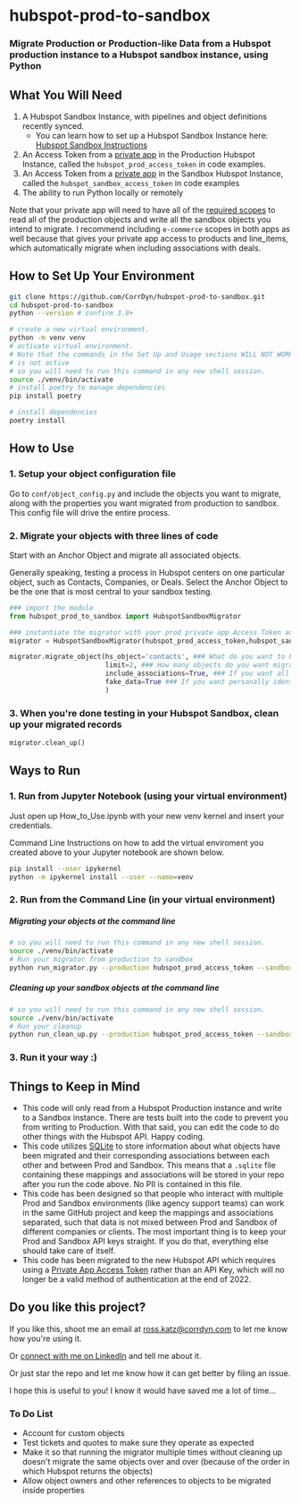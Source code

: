 # hubspot-prod-to-sandbox

### Migrate Production or Production-like Data from a Hubspot production instance to a Hubspot sandbox instance, using Python

## What You Will Need

1. A Hubspot Sandbox Instance, with pipelines and object definitions recently synced.
   - You can learn how to set up a Hubspot Sandbox Instance here: [Hubspot Sandbox Instructions](https://knowledge.hubspot.com/account/set-up-a-hubspot-sandbox-account) 
2. An Access Token from a [private app](https://developers.hubspot.com/docs/api/private-apps) in the Production Hubspot Instance, called the `hubspot_prod_access_token` in code examples.
3. An Access Token from a [private app](https://developers.hubspot.com/docs/api/private-apps) in the Sandbox Hubspot Instance, called the `hubspot_sandbox_access_token` in code examples
4. The ability to run Python locally or remotely

Note that your private app will need to have all of the [required scopes](https://developers.hubspot.com/docs/api/working-with-oauth#scopes) to read all of the production objects and write all the sandbox objects you intend to migrate. I recommend including `e-commerce` scopes in both apps as well because that gives your private app access to products and line_items, which automatically migrate when including associations with deals.

## How to Set Up Your Environment

```bash
git clone https://github.com/CorrDyn/hubspot-prod-to-sandbox.git
cd hubspot-prod-to-sandbox
python --version # confirm 3.8+

# create a new virtual environment.
python -m venv venv
# activate virtual environment.
# Note that the commands in the Set Up and Usage sections WILL NOT WORK if the virtual environment 
# is not active
# so you will need to run this command in any new shell session.
source ./venv/bin/activate
# install poetry to manage dependencies
pip install poetry

# install dependencies
poetry install
```

## How to Use

### 1. Setup your object configuration file
Go to `conf/object_config.py` and include the objects you want to migrate, along with the properties you want migrated from production to sandbox. This config file will drive the entire process.

### 2. Migrate your objects with three lines of code
Start with an Anchor Object and migrate all associated objects. 

Generally speaking, testing a process in Hubspot centers on one particular object, such as Contacts, Companies, or Deals. Select the Anchor Object to be the one that is most central to your sandbox testing.

```python
### import the module
from hubspot_prod_to_sandbox import HubspotSandboxMigrator

### instantiate the migrator with your prod private app Access Token and sandbox private app Access Token
migrator = HubspotSandboxMigrator(hubspot_prod_access_token,hubspot_sandbox_access_token)

migrator.migrate_object(hs_object='contacts', ### What do you want to be your Anchor Object?
                        limit=2, ### How many objects do you want migrated
                        include_associations=True, ### If you want all associated objects in your object_config.py file to migrate
                        fake_data=True ### If you want personally identifiable information to be overwritten with fake data
                        )
```

### 3. When you're done testing in your Hubspot Sandbox, clean up your migrated records
```python
migrator.clean_up()
```

## Ways to Run

### 1. Run from Jupyter Notebook (using your virtual environment)
Just open up How_to_Use.ipynb with your new venv kernel and insert your credentials. 

Command Line Instructions on how to add the virtual enviroment you created above to your Jupyter notebook are shown below.

```bash
pip install --user ipykernel
python -m ipykernel install --user --name=venv
```

### 2. Run from the Command Line (in your virtual environment)

##### Migrating your objects at the command line
```bash
# so you will need to run this command in any new shell session.
source ./venv/bin/activate
# Run your migrator from production to sandbox
python run_migrator.py --production hubspot_prod_access_token --sandbox hubspot_sandbox_access_token --limit 2 --associations True --fake-data True --object contacts
```

##### Cleaning up your sandbox objects at the command line
```bash
# so you will need to run this command in any new shell session.
source ./venv/bin/activate
# Run your cleanup
python run_clean_up.py --production hubspot_prod_access_token --sandbox hubspot_sandbox_access_token
```

### 3. Run it your way :) 


## Things to Keep in Mind

- This code will only read from a Hubspot Production instance and write to a Sandbox instance. There are tests built into the code to prevent you from writing to Production. With that said, you can edit the code to do other things with the Hubspot API. Happy coding.
- This code utilizes [SQLite](https://www.sqlite.org/index.html) to store information about what objects have been migrated and their corresponding associations between each other and between Prod and Sandbox. This means that a `.sqlite` file containing these mappings and associations will be stored in your repo after you run the code above. No PII is contained in this file.
- This code has been designed so that people who interact with multiple Prod and Sandbox environments (like agency support teams) can work in the same GitHub project and keep the mappings and associations separated, such that data is not mixed between Prod and Sandbox of different companies or clients. The most important thing is to keep your Prod and Sandbox API keys straight. If you do that, everything else should take care of itself.
- This code has been migrated to the new Hubspot API which requires using a [Private App Access Token](https://developers.hubspot.com/docs/api/private-apps) rather than an API Key, which will no longer be a valid method of authentication at the end of 2022. 

## Do you like this project?
If you like this, shoot me an email at ross.katz@corrdyn.com to let me know how you're using it. 

Or [connect with me on LinkedIn](https://www.linkedin.com/in/b-ross-katz/) and tell me about it.

Or just star the repo and let me know how it can get better by filing an issue.

I hope this is useful to you! I know it would have saved me a lot of time...

### To Do List
- Account for custom objects
- Test tickets and quotes to make sure they operate as expected
- Make it so that running the migrator multiple times without cleaning up doesn't migrate the same objects over and over (because of the order in which Hubspot returns the objects)
- Allow object owners and other references to objects to be migrated inside properties




                 



